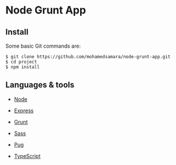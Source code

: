 # Node Grunt App

## Install   

Some basic Git commands are:

```
$ git clone https://github.com/mohamedsamara/node-grunt-app.git
$ cd project
$ npm install

```

## Languages & tools

- [Node](https://nodejs.org/en/)

- [Express](https://expressjs.com/)

- [Grunt](https://gruntjs.com/)

- [Sass](https://sass-lang.com/)

- [Pug](https://pugjs.org/api/getting-started.html)

- [TypeScript](https://www.typescriptlang.org/)

